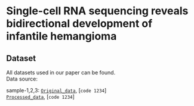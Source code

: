 # Single-cell RNA sequencing reveals bidirectional development of infantile hemangioma

## Dataset
All datasets used in our paper can be found.<br>
Data source: <br>

sample-1,2,3: 
[`Original_data`](https://pan.baidu.com/s/1J_Ro5Dt5R2elOEoUZyKfEg?pwd=1234), [`code 1234`]<br>
[`Processed_data`](https://pan.baidu.com/s/16i1_Gd3r9u5kdz_wytsC3w), [`code 1234`]<br>
